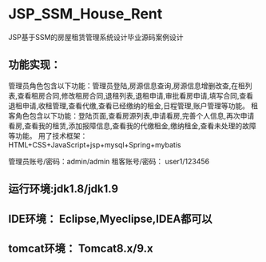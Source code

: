 # JSP_SSM_House_Rent
JSP基于SSM的房屋租赁管理系统设计毕业源码案例设计

## 功能实现：
  管理员角色包含以下功能：管理员登陆,房源信息查询,房源信息增删改查,在租列表,查看租房合同,修改租房合同,退租列表,退租申请,审批看房申请,填写合同,查看退租申请,收租管理,查看代缴,查看已经缴纳的租金,日程管理,账户管理等功能。
  租客角色包含以下功能：登陆页面,查看房源列表,申请看房,完善个人信息,再次申请看房,查看我的租赁,添加报障信息,查看我的代缴租金,缴纳租金,查看未处理的故障等功能。
  用了技术框架： HTML+CSS+JavaScript+jsp+mysql+Spring+mybatis

管理员账号/密码：admin/admin
租客账号/密码： user1/123456

## 运行环境:jdk1.8/jdk1.9
## IDE环境： Eclipse,Myeclipse,IDEA都可以
## tomcat环境： Tomcat8.x/9.x

